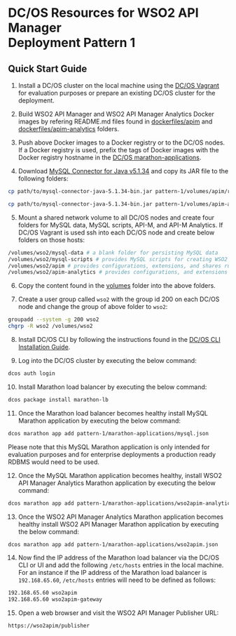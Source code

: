 # DC/OS Resources for WSO2 API Manager <br/>Deployment Pattern 1

## Quick Start Guide

1. Install a DC/OS cluster on the local machine using the [DC/OS Vagrant](https://github.com/dcos/dcos-vagrant) 
for evaluation purposes or prepare an existing DC/OS cluster for the deployment.

2. Build WSO2 API Manager and WSO2 API Manager Analytics Docker images by 
refering README.md files found in [dockerfiles/apim](../dockerfiles/apim) 
and [dockerfiles/apim-analytics](../dockerfiles/apim-analytics) folders.

3. Push above Docker images to a Docker registry or to the DC/OS nodes. If 
a Docker registry is used, prefix the tags of Docker images with the Docker 
registry hostname in the [DC/OS marathon-applications](marathon-applications/).

4. Download [MySQL Connector for Java v5.1.34](https://downloads.mysql.com/archives/c-j/) 
and copy its JAR file to the following folders:

````bash
cp path/to/mysql-connector-java-5.1.34-bin.jar pattern-1/volumes/apim/repository/components/lib/mysql-connector-java-5.1.34-bin.jar

cp path/to/mysql-connector-java-5.1.34-bin.jar pattern-1/volumes/apim-analytics/repository/components/lib/mysql-connector-java-5.1.34-bin.jar
````

5. Mount a shared network volume to all DC/OS nodes and create four folders 
for MySQL data, MySQL scripts, API-M, and API-M Analytics. If DC/OS Vagrant is used ssh 
into each DC/OS node and create below folders on those hosts:

````bash
/volumes/wso2/mysql-data # a blank folder for persisting MySQL data
/volumes/wso2/mysql-scripts # provides MySQL scripts for creating WSO2 API-M and API-M Analytics databases
/volumes/wso2/apim # provides configurations, extensions, and shares runtime artifacts of the API-M containers
/volumes/wso2/apim-analytics # provides configurations, and extensions to the API-M Analytics containers
````

6. Copy the content found in the [volumes](volumes/) folder into the above folders.

7. Create a user group called ```wso2``` with the group id 200 on each DC/OS node 
and change the group of above folder to ```wso2```:

````bash
groupadd --system -g 200 wso2
chgrp -R wso2 /volumes/wso2
````

8. Install DC/OS CLI by following the instructions found in the 
[DC/OS CLI Installation Guide](https://docs.mesosphere.com/1.10/cli/install/).

9. Log into the DC/OS cluster by executing the below command:

````bash
dcos auth login
````

10. Install Marathon load balancer by executing the below command:

````bash
dcos package install marathon-lb
````

11. Once the Marathon load balancer becomes healthy install MySQL Marathon
application by executing the below command:

````bash
dcos marathon app add pattern-1/marathon-applications/mysql.json
````

Please note that this MySQL Marathon application is only intended for 
evaluation purposes and for enterprise deployments a production ready 
RDBMS would need to be used.

12. Once the MySQL Marathon application becomes healthy, install WSO2 
API Manager Analytics Marathon application by executing the below command:

````bash
dcos marathon app add pattern-1/marathon-applications/wso2apim-analytics.json
````

13. Once the WSO2 API Manager Analytics Marathon application becomes 
healthy install WSO2 API Manager Marathon application by executing 
the below command:

````bash
dcos marathon app add pattern-1/marathon-applications/wso2apim.json
````

14. Now find the IP address of the Marathon load balancer via the DC/OS 
CLI or UI and add the following ```/etc/hosts``` entries in the local machine. 
For an instance if the IP address of the Marathon load balancer is 
```192.168.65.60```, ```/etc/hosts``` entries will need to be defined as follows:

````bash
192.168.65.60 wso2apim
192.168.65.60 wso2apim-gateway
````

15. Open a web browser and visit the WSO2 API Manager Publisher URL:

````bash
https://wso2apim/publisher
````